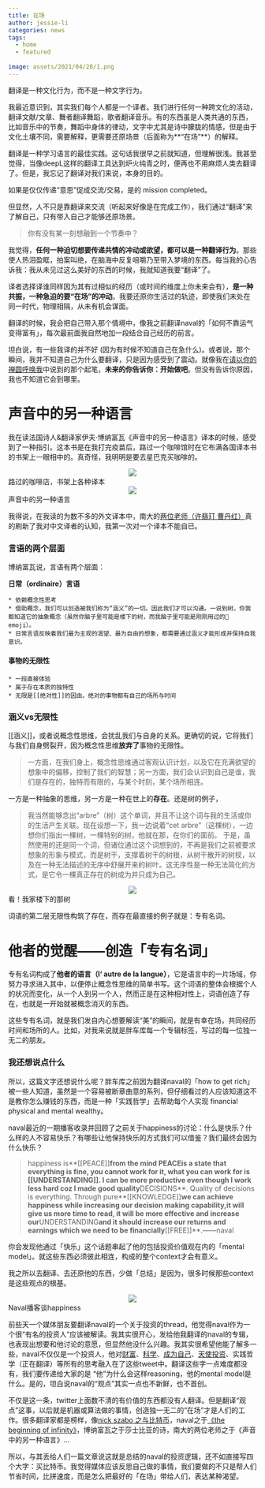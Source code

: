 ```yaml
---
title: 在场
author: jessie-li
categories: news
tags:
  - home
  - featured
 
image: assets/2021/04/28/1.png
---
```

翻译是一种文化行为，而不是一种文字行为。

我最近意识到，其实我们每个人都是一个译者。我们进行任何一种跨文化的活动，翻译文献/文章、舞者翻译舞蹈，歌者翻译音乐。有的东西虽是人类共通的东西，比如音乐中的节奏，舞蹈中身体的律动，文字中尤其是诗中朦胧的情感，但是由于文化土壤不同，需要解释，更需要还原场景（后面称为**“在场”**）的解释。

翻译是一种学习语言的最佳实践。这句话我很早之前就知道，但理解很浅。我甚至觉得，当像deepL这样的翻译工具达到炉火纯青之时，便再也不用麻烦人类去翻译了。但是，我忘记了翻译对我们来说，本身的目的。

如果是仅仅传递“意思”促成交流/交易，是的 mission completed。

但显然，人不只是靠翻译来交流（听起来好像是在完成工作），我们通过“翻译”来了解自己，只有带入自己才能够还原场景。

>你有没有某一刻想融到一个节奏中？

我觉得，**任何一种迫切想要传递共情的冲动或欲望，都可以是一种翻译行为**。那些使人热泪盈眶，拍案叫绝，在脑海中反复咀嚼乃至带入梦境的东西。每当我的心告诉我：我从未见过这么美好的东西的时候，我就知道我要“翻译”了。

译者选择译谁同样因为其有过相似的经历（或时间的维度上你未来会有），**是一种共振，一种急迫的要“在场”的冲动**。我要还原你生活过的轨迹，即使我们未处在同一时代，物理相隔，从未有机会谋面。

翻译的时候，我会把自己带入那个情境中，像我之前翻译naval的「如何不靠运气变得富有」，每次最前面我自然地加一段结合自己经历的前言。

坦白说，有一些我译的并不好 (因为有时候不知道自己在急什么)。或者说，那个瞬间，我并不知道自己为什么要翻译，只是因为感受到了震动。就像我在[请以你的禅圆呼唤我](http://mp.weixin.qq.com/s?__biz=MzU5NjQxNzQ3Mw==&mid=2247486114&idx=1&sn=dcd91852b9b79e45b88ca6f9030d31d6&chksm=fe62440cc915cd1a98f5150b71e76ff1f115aec11e8b386fbba6034c7f0b067ad960af8c5cdf&scene=21#wechat_redirect&fileGuid=JJd3hQJwCtPCqGDT)中说到的那个起笔，**未来的你告诉你：开始做吧**。但没有告诉你原因，我也不知道它会到哪里。

# 声音中的另一种语言

我在读法国诗人&翻译家伊夫·博纳富瓦《声音中的另一种语言》译本的时候，感受到了一种指引。这本书是在我打完疫苗后，路过一个咖啡馆时在它布满各国译本书的书架上一眼相中的。真奇怪，我明明是要去星巴克买咖啡的。

<div align=center><img src="/assets/2021/04/28/2.png"/></div>路过的咖啡店，书架上各种译本

<div align=center><img src="/assets/2021/04/28/3.png"/></div>声音中的另一种语言

我得说，在我读的为数不多的外文译本中，南大的[两位老师（许翡玎 曹丹红）](https://mp.weixin.qq.com/s?__biz=MzI4MzEwMDc4Mw==&mid=2650707941&idx=1&sn=29aeb21c2de339811c6497d347298b18&scene=21#wechat_redirect&fileGuid=JJd3hQJwCtPCqGDT)真的刷新了我对中文译者的认知，我第一次对一个译本不能自已。

### 言语的两个层面

博纳富瓦说，言语有两个层面：

**日常（ordinaire）言语**

```plain
* 依赖概念性思考
* 借助概念，我们可以创造被我们称为“涵义”的一切。因此我们才可以沟通。一说到树，你我都知道它的抽象概念（虽然你脑子里可能是楼下的树，而我脑子里可能是刚刚用过的🌲 emoji）。
* 日常言语反映着我们最为主观的渴望、最为自由的想象，都需要通过涵义才能形成并保持自我意识。
```
#### 事物的无限性

```plain
* 一段直接体验
* 属于存在本质的独特性
* 无限是[[绝对性]]的因由。绝对的事物都有自己的场所与时间
```
### 涵义vs无限性

[[涵义]]，或者说概念性思维，会扰乱我们与自身的关系。更确切的说，它将我们与我们自身劈裂开，因为概念性思维**放弃了**事物的无限性。

>一方面，在我们身上，概念性思维通过客观认识计划，以及它在充满欲望的想象中的偏移，控制了我们的智慧；另一方面，我们会认识到自己是谁，我们是存在的，独特而有限的，与某个时刻，某个场所相连。

一方是一种抽象的思维，另一方是一种在世上的**存在**。还是树的例子，

>我当然能够念出“arbre”（树）这个单词，并且不让这个词与我的生活或你的生活产生关联。现在设想一下，我一边说着“cet arbre”（这棵树），一边想你们指出一棵树，一棵特别的树，他就在那，在你们的面前。
>于是，虽然使用的还是同一个词，但诸位通过这个词想到的，不再是我们之前被要求想象的形象与模式，而是树干，支撑着树干的树根，从树干散开的树杈，以及在一种无法描述的无序中舒展开来的树叶。这无序性是一种无法简化的方式，是它令一棵真正存在的树成为并只成为自己。

<div align=center><img src="/assets/2021/04/28/4.png"/></div>看！我家楼下的那树

词语的第二层无限性构筑了存在，而存在最直接的例子就是：专有名词。

# 他者的觉醒——创造「专有名词」

专有名词构成了**他者的语言（l‘ autre de la langue）**，它是语言中的一片场域，你努力寻求进入其中，以便停止概念性思维的简单书写。这个词语的整体会根据个人的状况而变化，从一个人到另一个人，然而正是在这种相对性上，词语创造了存在，也就是一开始就被概念消灭的东西。

这些专有名词，就是我们发自内心想要解读“美”的瞬间，就是有幸在场，共同经历时间和场所的人。比如，对我来说就是胖车库每一个专辑标签，写过的每一位独一无二的朋友。

### 我还想说点什么

所以，这篇文字还想说什么呢？胖车库之前因为翻译naval的「how to get rich」被一些人知道，虽然是一个容易被断章曲意的系列，但仔细看过的人应该知道这不是教你怎么赚钱的东西，而是一种「实践哲学」去帮助每个人实现 financial physical and mental wealthy。

naval最近的一期播客收录并回顾了之前关于happiness的讨论：什么是快乐？什么样的人不容易快乐？有哪些让他保持快乐的方式我们可以借鉴？我们最终会因为什么快乐？

>happiness is**[[PEACE]]**from the mind
>**PEACE**is a state that everything is fine, you cannot work for it, what you can work for is [[**UNDERSTANDING]]**.
>I can be more productive even though I work less hard coz I made good quality**DECISIONS**. Quality of decisions is everything.
>Through pure**[[KNOWLEDGE]]**we can achieve happiness while increasing our decision making capability,it will give us more time to read, it will be more effective and increase our**UNDERSTANDING**and it should increase our returns and earnings which we need to be financially**[[FREE]]**.——naval

你会发现他通过「快乐」这个话题串起了他的包括投资价值观在内的「mental model」。就这些东西必须彼此相连，构成的整个context才会有意义。

我之所以去翻译、去还原他的东西，少做「总结」是因为，很多时候那些context是这些观点的根基。

<div align=center><img src="/assets/2021/04/28/5.png"/></div>Naval播客谈happiness

前些天一个媒体朋友要翻译naval的一个关于投资的thread，他觉得naval作为一个很“有名的投资人“应该被解读。我其实很开心，发给他我翻译的naval的专辑，也表现出想要和他讨论的意愿，但显然他没什么兴趣。我其实很希望他能了解多一些，naval不仅仅是一个投资人，他对[财富](http://mp.weixin.qq.com/s?__biz=MzU5NjQxNzQ3Mw==&mid=2247483924&idx=1&sn=3f748c8437323f43af38773738df7640&chksm=fe624cbac915c5accf5b01fd3cef903bb54a22ecdc9799eb74e84fa427a8df49ee71e4becbc2&scene=21#wechat_redirect&fileGuid=JJd3hQJwCtPCqGDT)、[科学](http://mp.weixin.qq.com/s?__biz=MzU5NjQxNzQ3Mw==&mid=2247485444&idx=1&sn=153195e73c4dbe614b5797df1592e31d&chksm=fe6246aac915cfbca85a13106cb524f5a4339b5303b5d4233b869ccb77a4e91b39e16aeec5cb&scene=21#wechat_redirect&fileGuid=JJd3hQJwCtPCqGDT)、[成为自己](http://mp.weixin.qq.com/s?__biz=MzU5NjQxNzQ3Mw==&mid=2247485340&idx=1&sn=6d1fd664e7139079111eec802838f158&chksm=fe624932c915c0242d45a6c53428bfc5d8d61163f4471c6fcb3b05e734d3acc289ea8d7f4fc9&scene=21#wechat_redirect&fileGuid=JJd3hQJwCtPCqGDT)、[天使投资](http://mp.weixin.qq.com/s?__biz=MzU5NjQxNzQ3Mw==&mid=2247484983&idx=1&sn=d970be4cdb9f83133c7eee2a5f7c43f3&chksm=fe624899c915c18f1a197d183bf87d844356cc1ddb5f9f322434163d95351c174d1b94738f2b&scene=21#wechat_redirect&fileGuid=JJd3hQJwCtPCqGDT)、实践哲学（正在翻译）等所有的思考融入在了这些tweet中。翻译这些字一点难度都没有，我们要传递给大家的是 “他”为什么会这样reasoning，他的mental model是什么。是的，坦白说naval的“观点”其实一点也不新鲜，也不首创。

不仅是这一条，twitter上面数不清的有价值的东西都没有人翻译。但是翻译“观点”这事，以后就是机器或算法做的事情，创造独一无二的“在场”才是人们的工作。很多翻译家都是榜样，像[nick szabo 之与比特币](http://mp.weixin.qq.com/s?__biz=MzU5NjQxNzQ3Mw==&mid=2247484243&idx=1&sn=62497384784354487f70735e133912f6&chksm=fe624dfdc915c4eb2d787fbc67ff8ab670a98d45809acb7bc31803b9de7dc6ee750fd6ca20b7&scene=21#wechat_redirect&fileGuid=JJd3hQJwCtPCqGDT)，naval之于[《the beginning of infinity》](http://mp.weixin.qq.com/s?__biz=MzU5NjQxNzQ3Mw==&mid=2247486122&idx=1&sn=b8f27d899e13d8306d538f94849e83c4&chksm=fe624404c915cd1276992e0a5c5661d3dc76c01c1b23f404ec3ac52dc29bbec1f78bd47c1a64&scene=21#wechat_redirect&fileGuid=JJd3hQJwCtPCqGDT)，博纳富瓦之于莎士比亚的诗，南大的两位老师之于《声音中的另一种语言》...

所以，与其丢给人们一篇文章说这就是总结的naval的投资逻辑，还不如直接写四个大字：买比特币。我觉得媒体应该反思自己做的事情，我们要做的不只是帮人们节省时间，比拼速度，而是怎么把最好的「在场」带给人们，表达某种渴望。

